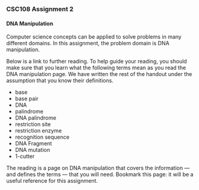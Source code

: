 ### CSC108 Assignment 2

#### DNA Manipulation
Computer science concepts can be applied to solve problems in many different domains. In this assignment, the problem domain is DNA manipulation.

Below is a link to further reading. To help guide your reading, you should make sure that you learn what the following terms mean as you read the DNA manipulation page. We have written the rest of the handout under the assumption that you know their definitions.

* base
* base pair
* DNA
* palindrome
* DNA palindrome
* restriction site
* restriction enzyme
* recognition sequence
* DNA Fragment
* DNA mutation
* 1-cutter

The reading is a page on DNA manipulation that covers the information — and defines the terms — that you will need. Bookmark this page: it will be a useful reference for this assignment.
